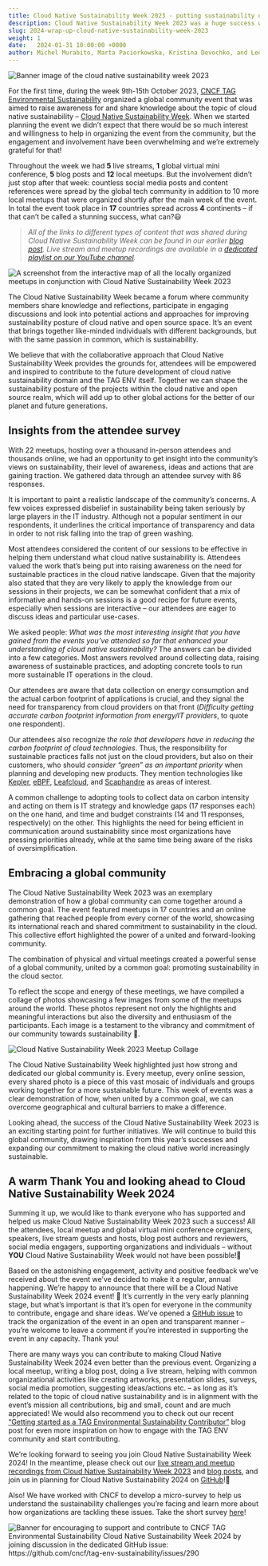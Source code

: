 ```yaml
---
title: Cloud Native Sustainability Week 2023 - putting sustainability on the community radar
description: Cloud Native Sustainability Week 2023 was a huge success with great community engagement; we look back at the event and forward to 2024!
slug: 2024-wrap-up-cloud-native-sustainability-week-2023
weight: 1
date:   2024-01-31 10:00:00 +0000
author: Michel Murabito, Marta Paciorkowska, Kristina Devochko, and Leonard Pahlke
---
```


<p class="mt-5 mb-5"><img src="/images/blogs/2024-01-31 cloud native sustainability week wrap up/sustainability.png" alt="Banner image of the cloud native sustainability week 2023"></p>

For the first time, during the week 9th-15th October 2023, [CNCF TAG Environmental Sustainability](https://tag-env-sustainability.cncf.io/) organized a global community event that was aimed to raise awareness for and share knowledge about the topic of cloud native sustainability – [Cloud Native Sustainability Week](https://tag-env-sustainability.cncf.io/events/cloud-native-sustainability-week/). When we started planning the event we didn’t expect that there would be so much interest and willingness to help in organizing the event from the community, but the engagement and involvement have been overwhelming and we’re extremely grateful for that!

Throughout the week we had **5** live streams, **1** global virtual mini conference, **5** blog posts and **12** local meetups. But the involvement didn’t just stop after that week: countless social media posts and content references were spread by the global tech community in addition to 10 more local meetups that were organized shortly after the main week of the event. In total the event took place in **17** countries spread across **4** continents – if that can’t be called a stunning success, what can?😃

> *All of the links to different types of content that was shared during Cloud Native Sustainability Week can be found in our earlier [blog post](https://tag-env-sustainability.cncf.io/events/cloud-native-sustainability-week/#events). Live stream and meetup recordings are available in a [dedicated playlist on our YouTube channel](https://youtube.com/playlist?list=PL_3_oSSuNpD4cdUFtW68Ejl5FpD7fEFdg&si=LVS0PR7aFcUpVTL6).*

<p class="mt-5 mb-5"><img src="/images/blogs/2024-01-31 cloud native sustainability week wrap up/map.png" alt="A screenshot from the interactive map of all the locally organized meetups in conjunction with Cloud Native Sustainability Week 2023"></p>

The Cloud Native Sustainability Week became a forum where community members share knowledge and reflections, participate in engaging discussions and look into potential actions and approaches for improving sustainability posture of cloud native and open source space. It’s an event that brings together like-minded individuals with different backgrounds, but with the same passion in common, which is sustainability.

We believe that with the collaborative approach that Cloud Native Sustainability Week provides the grounds for, attendees will be empowered and inspired to contribute to the future development of cloud native sustainability domain and the TAG ENV itself. Together we can shape the sustainability posture of the projects within the cloud native and open source realm, which will add up to other global actions for the better of our planet and future generations.

## Insights from the attendee survey

With 22 meetups, hosting over a thousand in-person attendees and thousands online, we had an opportunity to get insight into the community’s views on sustainability, their level of awareness, ideas and actions that are gaining traction. We gathered data through an attendee survey with 86 responses.

It is important to paint a realistic landscape of the community’s concerns. A few voices expressed disbelief in sustainability being taken seriously by large players in the IT industry. Although not a popular sentiment in our respondents, it underlines the critical importance of transparency and data in order to not risk falling into the trap of green washing.

Most attendees considered the content of our sessions to be effective in helping them understand what cloud native sustainability is. Attendees valued the work that’s being put into raising awareness on the need for sustainable practices in the cloud native landscape. Given that the majority also stated that they are very likely to apply the knowledge from our sessions in their projects, we can be somewhat confident that a mix of informative and hands-on sessions is a good recipe for future events, especially when sessions are interactive – our attendees are eager to discuss ideas and particular use-cases.

We asked people: *What was the most interesting insight that you have gained from the events you’ve attended so far that enhanced your understanding of cloud native sustainability?* The answers can be divided into a few categories. Most answers revolved around collecting data, raising awareness of sustainable practices, and adopting concrete tools to run more sustainable IT operations in the cloud.

Our attendees are aware that data collection on energy consumption and the actual carbon footprint of applications is crucial, and they signal the need for transparency from cloud providers on that front (*Difficulty getting accurate carbon footprint information from energy/IT providers*, to quote one respondent).

Our attendees also recognize *the role that developers have in reducing the carbon footprint of cloud technologies*. Thus, the responsibility for sustainable practices falls not just on the cloud providers, but also on their customers, who should *consider “green” as an important priority* when planning and developing new products. They mention technologies like [Kepler](https://github.com/sustainable-computing-io/kepler), [eBPF](https://ebpf.io/), [Leafcloud](https://www.leaf.cloud/), and [Scaphandre](https://github.com/hubblo-org/scaphandre) as areas of interest.

A common challenge to adopting tools to collect data on carbon intensity and acting on them is IT strategy and knowledge gaps (17 responses each) on the one hand, and time and budget constraints (14 and 11 responses, respectively) on the other. This highlights the need for being efficient in communication around sustainability since most organizations have pressing priorities already, while at the same time being aware of the risks of oversimplification.

## Embracing a global community

The Cloud Native Sustainability Week 2023 was an exemplary demonstration of how a global community can come together around a common goal. The event featured meetups in 17 countries and an online gathering that reached people from every corner of the world, showcasing its international reach and shared commitment to sustainability in the cloud. This collective effort highlighted the power of a united and forward-looking community.

The combination of physical and virtual meetings created a powerful sense of a global community, united by a common goal: promoting sustainability in the cloud sector.

To reflect the scope and energy of these meetings, we have compiled a collage of photos showcasing a few images from some of the meetups around the world. These photos represent not only the highlights and meaningful interactions but also the diversity and enthusiasm of the participants. Each image is a testament to the vibrancy and commitment of our community towards sustainability 💚.

<p class="mt-5 mb-5"><img src="/images/blogs/2024-01-31 cloud native sustainability week wrap up/meetups.png" alt="Cloud Native Sustainability Week 2023 Meetup Collage"></p>

The Cloud Native Sustainability Week highlighted just how strong and dedicated our global community is. Every meetup, every online session, every shared photo is a piece of this vast mosaic of individuals and groups working together for a more sustainable future. This week of events was a clear demonstration of how, when united by a common goal, we can overcome geographical and cultural barriers to make a difference.

Looking ahead, the success of the Cloud Native Sustainability Week 2023 is an exciting starting point for further initiatives. We will continue to build this global community, drawing inspiration from this year’s successes and expanding our commitment to making the cloud native world increasingly sustainable.

## A warm Thank You and looking ahead to Cloud Native Sustainability Week 2024

Summing it up, we would like to thank everyone who has supported and helped us make Cloud Native Sustainability Week 2023 such a success! All the attendees, local meetup and global virtual mini conference organizers, speakers, live stream guests and hosts, blog post authors and reviewers, social media engagers, supporting organizations and individuals – without **YOU** Cloud Native Sustainability Week would not have been possible!💚

Based on the astonishing engagement, activity and positive feedback we’ve received about the event we’ve decided to make it a regular, annual happening. We’re happy to announce that there will be a Cloud Native Sustainability Week 2024 event! 🎉 It’s currently in the very early planning stage, but what’s important is that it’s open for everyone in the community to contribute, engage and share ideas. We’ve opened a [GitHub issue](https://github.com/cncf/tag-env-sustainability/issues/290) to track the organization of the event in an open and transparent manner – you’re welcome to leave a comment if you’re interested in supporting the event in any capacity. Thank you!

There are many ways you can contribute to making Cloud Native Sustainability Week 2024 even better than the previous event. Organizing a local meetup, writing a blog post, doing a live stream, helping with common organizational activities like creating artworks, presentation slides, surveys, social media promotion, suggesting ideas/actions etc. – as long as it’s related to the topic of cloud native sustainability and is in alignment with the event’s mission all contributions, big and small, count and are much appreciated! We would also recommend you to check out our recent [“Getting started as a TAG Environmental Sustainability Contributor”](https://tag-env-sustainability.cncf.io/blog/2023-getting-started-as-tag-env-contributor) blog post for even more inspiration on how to engage with the TAG ENV community and start contributing.

We’re looking forward to seeing you join Cloud Native Sustainability Week 2024! In the meantime, please check out our [live stream and meetup recordings from Cloud Native Sustainability Week 2023](https://youtube.com/playlist?list=PL_3_oSSuNpD4cdUFtW68Ejl5FpD7fEFdg&si=LVS0PR7aFcUpVTL6) and [blog posts](https://tag-env-sustainability.cncf.io/blog), and join us in planning for Cloud Native Sustainability 2024 on [GitHub](https://github.com/cncf/tag-env-sustainability/issues/290)!🤗

Also! We have worked with CNCF to develop a micro-survey to help us understand the sustainability challenges you’re facing and learn more about how organizations are tackling these issues. Take the short survey [here](http://surveymonkey.com/r/YW5QK6D)!

<p class="mt-5 mb-5"><img src="/images/blogs/2024-01-31 cloud native sustainability week wrap up/banner-footer.png" alt="Banner for encouraging to support and contribute to CNCF TAG Environmental Sustainability Cloud Native Sustainability Week 2024 by joining discussion in the dedicated GitHub issue: https://github.com/cncf/tag-env-sustainability/issues/290 "></p>
